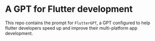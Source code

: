 # A GPT for Flutter development
This repo contains the prompt for `FlutterGPT`, a GPT configured to help flutter developers speed up and improve their multi-platform app development.
